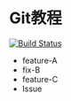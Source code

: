 # Git教程
[![Build Status](https://secure.travis-ci.com/kuoping/git-tutorial.png)](http://travis-ci.com/kuoping/git-tutorial)

- feature-A
- fix-B
- feature-C
- Issue 
